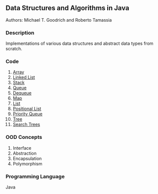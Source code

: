 ## Data Structures and Algorithms in Java
Authors: Michael T. Goodrich and Roberto Tamassia

### Description
Implementations of various data structures and abstract data types from scratch.

### Code
1. [Array](https://github.com/agrawal-priyank/data-structures-and-algorithms/tree/master/src/Array)
2. [Linked List](https://github.com/agrawal-priyank/data-structures-and-algorithms/tree/master/src/LinkedList)
3. [Stack](https://github.com/agrawal-priyank/data-structures-and-algorithms/tree/master/src/Stack)
4. [Queue](https://github.com/agrawal-priyank/data-structures-and-algorithms/tree/master/src/Queue)
5. [Dequeue](https://github.com/agrawal-priyank/data-structures-and-algorithms/tree/master/src/Deque)
6. [Map](https://github.com/agrawal-priyank/data-structures-and-algorithms/tree/master/src/Map)
7. [List](https://github.com/agrawal-priyank/data-structures-and-algorithms/tree/master/src/List)
8. [Positional List](https://github.com/agrawal-priyank/data-structures-and-algorithms/tree/master/src/PositionalList)
9. [Priority Queue](https://github.com/agrawal-priyank/data-structures-and-algorithms/tree/master/src/PriorityQueue)
10. [Tree](https://github.com/agrawal-priyank/data-structures-and-algorithms/tree/master/src/Tree)
11. [Search Trees](https://github.com/agrawal-priyank/data-structures-and-algorithms/tree/master/src/BalancedSearchTrees)

### OOD Concepts
1. Interface
2. Abstraction
3. Encapsulation
4. Polymorphism

### Programming Language
Java
